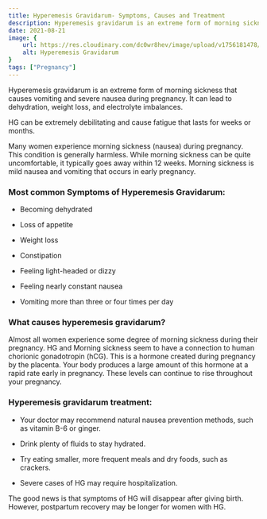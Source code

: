 ```yaml
---
title: Hyperemesis Gravidarum- Symptoms, Causes and Treatment
description: Hyperemesis gravidarum is an extreme form of morning sickness that causes vomiting and severe nausea during pregnancy.&nbsp;It can lead to&nbsp;dehydration, weight loss, and electrolyte imbalances.
date: 2021-08-21
image: {
    url: https://res.cloudinary.com/dc0wr8hev/image/upload/v1756181478/Hyperemesis_Gravidarum_lmmnee.jpg,
    alt: Hyperemesis Gravidarum
}
tags: ["Pregnancy"]
---
```

Hyperemesis gravidarum is an extreme form of morning sickness that causes vomiting and severe nausea during pregnancy. It can lead to dehydration, weight loss, and electrolyte imbalances.

HG can be extremely debilitating and cause fatigue that lasts for weeks or months.

Many women experience morning sickness (nausea) during pregnancy. This condition is generally harmless. While morning sickness can be quite uncomfortable, it typically goes away within 12 weeks. Morning sickness is mild nausea and vomiting that occurs in early pregnancy.

### Most common Symptoms of Hyperemesis Gravidarum:

- Becoming dehydrated

- Loss of appetite

- Weight loss

- Constipation 

- Feeling light-headed or dizzy

- Feeling nearly constant nausea

- Vomiting more than three or four times per day

### What causes hyperemesis gravidarum?

Almost all women experience some degree of morning sickness during their pregnancy. HG and Morning sickness seem to have a connection to human chorionic gonadotropin (hCG). This is a hormone created during pregnancy by the placenta. Your body produces a large amount of this hormone at a rapid rate early in pregnancy. These levels can continue to rise throughout your pregnancy.

### Hyperemesis gravidarum treatment:

- Your doctor may recommend natural nausea prevention methods, such as vitamin B-6 or ginger.

- Drink plenty of fluids to stay hydrated.

- Try eating smaller, more frequent meals and dry foods, such as crackers.

- Severe cases of HG may require hospitalization.

The good news is that symptoms of HG will disappear after giving birth. However, postpartum recovery may be longer for women with HG.